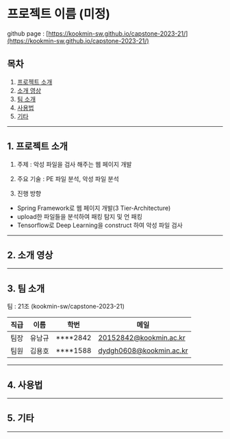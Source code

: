 # 프로젝트 이름 (미정)

github page : [https://kookmin-sw.github.io/capstone-2023-21/](https://kookmin-sw.github.io/capstone-2023-21/)

## 목차

1. [프로젝트 소개](##1.-프로젝트-소개)
2. [소개 영상](##2.-소개-영상)
3. [팀 소개](##3.-팀-소개)
4. [사용법](##4.-사용법)
5. [기타](##5.-기타)

---

## 1. 프로젝트 소개

1. 주제 : 악성 파일을 검사 해주는 웹 페이지 개발

2. 주요 기술 : PE 파일 분석, 악성 파일 분석

3. 진행 방향 
 - Spring Framework로 웹 페이지 개발(3 Tier-Architecture)
 - upload한 파일들을 분석하여 패킹 탐지 및 언 패킹 
 - Tensorflow로 Deep Learning을 construct 하여 악성 파일 검사 

---

## 2. 소개 영상

---

## 3. 팀 소개

팀 : 21조 (kookmin-sw/capstone-2023-21)

직급 | 이름 | 학번 | 메일
---|---|---|---|
팀장 | 유남규 | ****2842 | 20152842@kookmin.ac.kr
팀원 | 김용호 | ****1588 | dydgh0608@kookmin.ac.kr

---

## 4. 사용법

---

## 5. 기타

---
